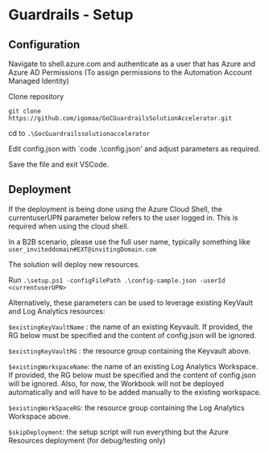 # Guardrails - Setup

## Configuration

Navigate to shell.azure.com and authenticate as a user that has Azure and Azure AD Permissions (To assign permissions to the Automation Account Managed Identity)

Clone repository

`git clone https://github.com/igomaa/GoCGuardrailsSolutionAccelerator.git`

cd to `.\GocGuardrailssolutionaccelerator`

Edit config.json with `code .\config.json' and adjust parameters as required.

Save the file and exit VSCode.

## Deployment

If the deployment is being done using the Azure Cloud Shell, the currentuserUPN parameter below refers to the user logged in. This is required when using the cloud shell.

In a B2B scenario, please use the full user name, typically something like `user_inviteddomain#EXT@invitingDomain.com`

The solution will deploy new resources.

Run `.\setup.ps1 -configFilePath .\config-sample.json -userId <currentuserUPN>`

Alternatively, these parameters can be used to leverage existing KeyVault and Log Analytics resources:

`$existingKeyVaultName` : the name of an existing Keyvault. If provided, the RG below must be specified and the content of config.json will be ignored.

`$existingKeyVaultRG` : the resource group containing the Keyvault above.

`$existingWorkspaceName`: the name of an existing Log Analytics Workspace. If provided, the RG below must be specified and the content of config.json will be ignored. Also, for now, the Workbook will not be deployed automatically and will have to be added manually to the existing workspace.

`$existingWorkSpaceRG`: the resource group containing the Log Analytics Workspace above.

`$skipDeployment`: the setup script will run everything but the Azure Resources deployment (for debug/testing only)
